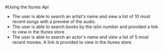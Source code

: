 #Using the Itunes Api
- The user is able to search an artist's name and view a list of 10 most recent songs with a preview of the audio.
- The user is able to search books by the isbn number and provided a link to view in the Itunes store
- The user is able to search an actor's name and view a list of 5 most recent movies. A link is provided to view in the Itunes store.
